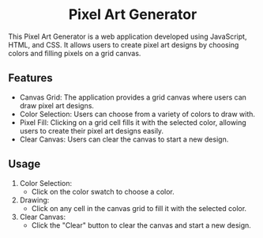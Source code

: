 <h1 align="center">Pixel Art Generator</h1>

This Pixel Art Generator is a web application developed using JavaScript, HTML, and CSS. It allows users to create pixel art designs by choosing colors and filling pixels on a grid canvas. 

## Features
* Canvas Grid: The application provides a grid canvas where users can draw pixel art designs.
* Color Selection: Users can choose from a variety of colors to draw with.
* Pixel Fill: Clicking on a grid cell fills it with the selected color, allowing users to create their pixel art designs easily.
* Clear Canvas: Users can clear the canvas to start a new design.

## Usage
1. Color Selection:
   * Click on the color swatch to choose a color.
2. Drawing:
   * Click on any cell in the canvas grid to fill it with the selected color.
3. Clear Canvas:
   * Click the "Clear" button to clear the canvas and start a new design.
